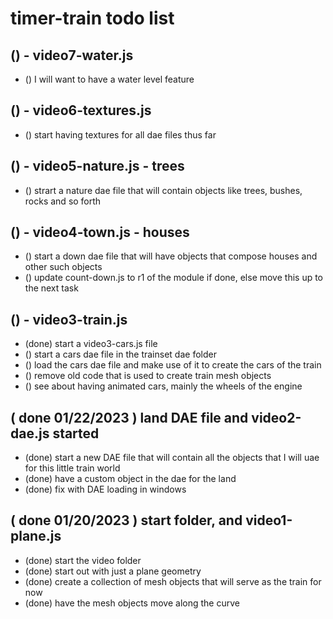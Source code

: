# timer-train todo list

## () - video7-water.js
* () I will want to have a water level feature

## () - video6-textures.js
* () start having textures for all dae files thus far

## () - video5-nature.js - trees
* () strart a nature dae file that will contain objects like trees, bushes, rocks and so forth

## () - video4-town.js - houses
* () start a down dae file that will have objects that compose houses and other such objects
* () update count-down.js to r1 of the module if done, else move this up to the next task

## () - video3-train.js
* (done) start a video3-cars.js file
* () start a cars dae file in the trainset dae folder
* () load the cars dae file and make use of it to create the cars of the train
* () remove old code that is used to create train mesh objects
* () see about having animated cars, mainly the wheels of the engine

## ( done 01/22/2023 ) land DAE file and video2-dae.js started
* (done) start a new DAE file that will contain all the objects that I will uae for this little train world
* (done) have a custom object in the dae for the land
* (done) fix with DAE loading in windows

## ( done 01/20/2023 ) start folder, and video1-plane.js
* (done) start the video folder
* (done) start out with just a plane geometry
* (done) create a collection of mesh objects that will serve as the train for now
* (done) have the mesh objects move along the curve
